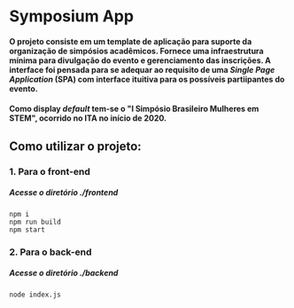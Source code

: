 # Symposium App
#### O projeto consiste em um template de aplicação para suporte da organização de simpósios acadêmicos. Fornece uma infraestrutura mínima para divulgação do evento e gerenciamento das inscrições. A interface foi pensada para se adequar ao requisito de uma *Single Page Application* (SPA) com interface ituitiva para os possíveis partiipantes do evento.

#### Como display *default* tem-se o "I Simpósio Brasileiro Mulheres em STEM", ocorrido no ITA no início de 2020.


## Como utilizar o projeto:
### 1. Para o front-end

##### Acesse o diretório ./frontend
```shell
npm i
npm run build
npm start
```

### 2. Para o back-end

##### Acesse o diretório ./backend
```shell
node index.js
```
